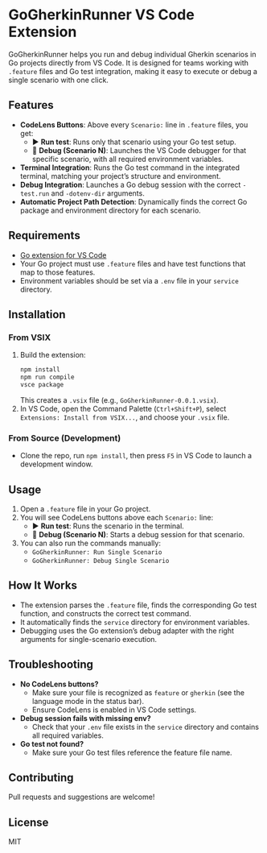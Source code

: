 # GoGherkinRunner VS Code Extension

GoGherkinRunner helps you run and debug individual Gherkin scenarios in Go projects directly from VS Code. It is designed for teams working with `.feature` files and Go test integration, making it easy to execute or debug a single scenario with one click.

## Features

- **CodeLens Buttons**: Above every `Scenario:` line in `.feature` files, you get:
  - ▶️ **Run test**: Runs only that scenario using your Go test setup.
  - 🐞 **Debug (Scenario N)**: Launches the VS Code debugger for that specific scenario, with all required environment variables.
- **Terminal Integration**: Runs the Go test command in the integrated terminal, matching your project’s structure and environment.
- **Debug Integration**: Launches a Go debug session with the correct `-test.run` and `-dotenv-dir` arguments.
- **Automatic Project Path Detection**: Dynamically finds the correct Go package and environment directory for each scenario.

## Requirements

- [Go extension for VS Code](https://marketplace.visualstudio.com/items?itemName=golang.Go)
- Your Go project must use `.feature` files and have test functions that map to those features.
- Environment variables should be set via a `.env` file in your `service` directory.

## Installation

### From VSIX
1. Build the extension:
   ```sh
   npm install
   npm run compile
   vsce package
   ```
   This creates a `.vsix` file (e.g., `GoGherkinRunner-0.0.1.vsix`).
2. In VS Code, open the Command Palette (`Ctrl+Shift+P`), select `Extensions: Install from VSIX...`, and choose your `.vsix` file.

### From Source (Development)
- Clone the repo, run `npm install`, then press `F5` in VS Code to launch a development window.

## Usage

1. Open a `.feature` file in your Go project.
2. You will see CodeLens buttons above each `Scenario:` line:
   - ▶️ **Run test**: Runs the scenario in the terminal.
   - 🐞 **Debug (Scenario N)**: Starts a debug session for that scenario.
3. You can also run the commands manually:
   - `GoGherkinRunner: Run Single Scenario`
   - `GoGherkinRunner: Debug Single Scenario`

## How It Works

- The extension parses the `.feature` file, finds the corresponding Go test function, and constructs the correct test command.
- It automatically finds the `service` directory for environment variables.
- Debugging uses the Go extension’s debug adapter with the right arguments for single-scenario execution.

## Troubleshooting

- **No CodeLens buttons?**
  - Make sure your file is recognized as `feature` or `gherkin` (see the language mode in the status bar).
  - Ensure CodeLens is enabled in VS Code settings.
- **Debug session fails with missing env?**
  - Check that your `.env` file exists in the `service` directory and contains all required variables.
- **Go test not found?**
  - Make sure your Go test files reference the feature file name.

## Contributing

Pull requests and suggestions are welcome!

## License

MIT
